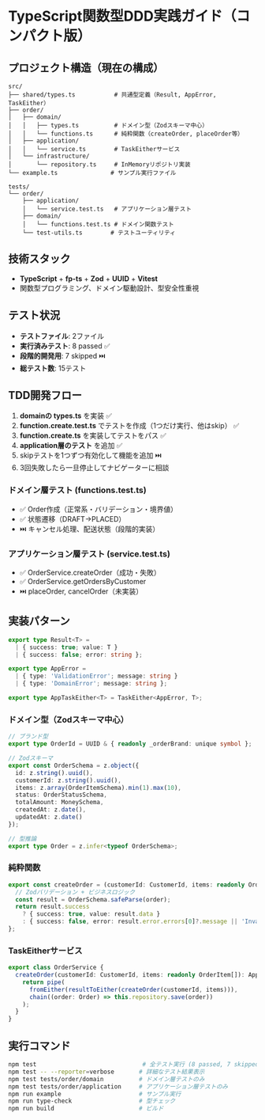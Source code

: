 # TypeScript関数型DDD実践ガイド（コンパクト版）

## プロジェクト構造（現在の構成）

```text
src/
├── shared/types.ts           # 共通型定義（Result, AppError, TaskEither）
├── order/
│   ├── domain/
│   │   ├── types.ts          # ドメイン型（Zodスキーマ中心）
│   │   └── functions.ts      # 純粋関数（createOrder, placeOrder等）
│   ├── application/
│   │   └── service.ts        # TaskEitherサービス
│   └── infrastructure/
│       └── repository.ts     # InMemoryリポジトリ実装
└── example.ts               # サンプル実行ファイル

tests/
└── order/
    ├── application/
    │   └── service.test.ts   # アプリケーション層テスト
    ├── domain/
    │   └── functions.test.ts # ドメイン関数テスト
    └── test-utils.ts        # テストユーティリティ
```

## 技術スタック

- **TypeScript** + **fp-ts** + **Zod** + **UUID** + **Vitest**
- 関数型プログラミング、ドメイン駆動設計、型安全性重視

## テスト状況

- **テストファイル**: 2ファイル
- **実行済みテスト**: 8 passed ✅
- **段階的開発用**: 7 skipped ⏭️
- **総テスト数**: 15テスト

## TDD開発フロー

1. **domainの types.ts** を実装 ✅
2. **function.create.test.ts** でテストを作成（1つだけ実行、他はskip） ✅
3. **function.create.ts** を実装してテストをパス ✅
4. **application層のテスト** を追加 ✅
5. skipテストを1つずつ有効化して機能を追加 ⏭️
6. 3回失敗したら一旦停止してナビゲーターに相談

### ドメイン層テスト (functions.test.ts)

- ✅ Order作成（正常系・バリデーション・境界値）
- ✅ 状態遷移（DRAFT→PLACED）
- ⏭️ キャンセル処理、配送状態（段階的実装）

### アプリケーション層テスト (service.test.ts)

- ✅ OrderService.createOrder（成功・失敗）
- ✅ OrderService.getOrdersByCustomer
- ⏭️ placeOrder, cancelOrder（未実装）

## 実装パターン

```typescript
export type Result<T> =
  | { success: true; value: T }
  | { success: false; error: string };

export type AppError =
  | { type: 'ValidationError'; message: string }
  | { type: 'DomainError'; message: string };

export type AppTaskEither<T> = TaskEither<AppError, T>;
```

### ドメイン型（Zodスキーマ中心）

```typescript
// ブランド型
export type OrderId = UUID & { readonly _orderBrand: unique symbol };

// Zodスキーマ
export const OrderSchema = z.object({
  id: z.string().uuid(),
  customerId: z.string().uuid(),
  items: z.array(OrderItemSchema).min(1).max(10),
  status: OrderStatusSchema,
  totalAmount: MoneySchema,
  createdAt: z.date(),
  updatedAt: z.date()
});

// 型推論
export type Order = z.infer<typeof OrderSchema>;
```

### 純粋関数

```typescript
export const createOrder = (customerId: CustomerId, items: readonly OrderItem[]): Result<Order> => {
  // Zodバリデーション + ビジネスロジック
  const result = OrderSchema.safeParse(order);
  return result.success
    ? { success: true, value: result.data }
    : { success: false, error: result.error.errors[0]?.message || 'Invalid order' };
};
```

### TaskEitherサービス

```typescript
export class OrderService {
  createOrder(customerId: CustomerId, items: readonly OrderItem[]): AppTaskEither<Order> {
    return pipe(
      fromEither(resultToEither(createOrder(customerId, items))),
      chain((order: Order) => this.repository.save(order))
    );
  }
}
```

## 実行コマンド

```bash
npm test                              # 全テスト実行 (8 passed, 7 skipped)
npm test -- --reporter=verbose       # 詳細なテスト結果表示
npm test tests/order/domain          # ドメイン層テストのみ
npm test tests/order/application     # アプリケーション層テストのみ
npm run example                      # サンプル実行
npm run type-check                   # 型チェック
npm run build                        # ビルド
```
